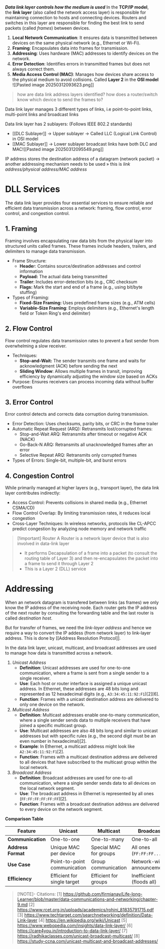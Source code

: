 ***Data link layer controls how the medium is used***
In the **TCP/IP model**, the **link layer** (also called the network access layer) is responsible for maintaining connection to hosts and connecting devices. Routers and switches in this layer are responsible for finding the best link to send packets (called *frames*) between devices.
1. **Local Network Communication**: It ensures data is transmitted between devices on the same physical network (e.g., Ethernet or Wi-Fi).
2. **Framing**: Encapsulates data into frames for transmission.
3. **Addressing**: Uses hardware (MAC) addresses to identify devices on the network.
4. **Error Detection**: Identifies errors in transmitted frames but does not always correct them.
5. **Media Access Control (MAC)**: Manages how devices share access to the physical medium to avoid collisions.
Called **Layer 2** in the **OSI model**
![[Pasted image 20250312093623.png]]
> how are data link address layers identified? how does a router/switch know which device to send the frames to?

Data link layer manages 3 different types of links, i.e point-to-point links, multi-point links and broadcast links

Data link layer has 2 sublayers: (Follows IEEE 802.2 standards)
- [[DLC Sublayer]] → Upper sublayer → Called LLC (Logical Link Control) in OSI model
- [[MAC Sublayer]] → Lower sublayer
broadcast links have both DLC and MAC![[Pasted image 20250312095549.png]]

IP address stores the destination address of a datagram (network packet) → another addressing mechanism needs to be used » this is *link address/physical address/MAC address*
# DLL Services
The data link layer provides four essential services to ensure reliable and efficient data transmission across a network: framing, flow control, error control, and congestion control.
## 1. Framing  
Framing involves encapsulating raw data bits from the physical layer into structured units called frames. These frames include headers, trailers, and delimiters to manage data transmission.  
- Frame Structure:  
	- **Heade**r: Contains source/destination addresses and control information
	- **Payload:** The actual data being transmitted
	- **Trailer**: Includes error-detection bits (e.g., CRC checksum
	- **Flags:** Mark the start and end of a frame (e.g., using bit/byte stuffing)
- Types of Framing:  
	- **Fixed-Size Framing:** Uses predefined frame sizes (e.g., ATM cells)
	- **Variable-Size Framing**: Employs delimiters (e.g., Ethernet's length field or Token Ring's end delimiter)
## 2. Flow Control  
Flow control regulates data transmission rates to prevent a fast sender from overwhelming a slow receiver.  
- Techniques:  
	- **Stop-and-Wait:** The sender transmits one frame and waits for acknowledgment (ACK) before sending the next
	- **Sliding Window**: Allows multiple frames in transit, improving efficiency by dynamically adjusting the window size based on ACKs
- Purpose: Ensures receivers can process incoming data without buffer overflows
## 3. Error Control  
Error control detects and corrects data corruption during transmission.  
- Error Detection: Uses checksums, parity bits, or CRC in the frame trailer
- Automatic Repeat Request (ARQ): Retransmits lost/corrupted frames:  
    - Stop-and-Wait ARQ: Retransmits after timeout or negative ACK (NACK)
    - Go-Back-N ARQ: Retransmits all unacknowledged frames after an error
    - Selective Repeat ARQ: Retransmits only corrupted frames
- Types of Errors: Single-bit, multiple-bit, and burst errors
## 4. Congestion Control  
While primarily managed at higher layers (e.g., transport layer), the data link layer contributes indirectly:  
- Access Control: Prevents collisions in shared media (e.g., Ethernet CSMA/CD)
- Flow Control Overlap: By limiting transmission rates, it reduces local congestion
- Cross-Layer Techniques: In wireless networks, protocols like CL-APCC predict congestion by analyzing node memory and network traffic

>[!important] Router
> A Router is a network layer device that is also involved in data-link layer
> - It performs Decapsulation of a frame into a packet (to consult the routing table of Layer 3) and then re-encapsulates the packet into a frame to send it through Layer 2
> - This is a Layer 2 (DLL) service

# Addressing
When an network datagram is transfered between links (as frames) we only know the IP address of the receiving node. Each router gets the IP address of the next router by consulting the forwarding table and the last router is called *destination host*.

But for transfer of frames, we need the *link-layer address* and hence we require a way to convert the IP addess (from network layer) to link-layer address. This is done by [[Address Resolution Protocol]].

In the data link layer, unicast, multicast, and broadcast addresses are used to manage how data is transmitted across a network. 
1. *Unicast Address*
	- **Definition**: Unicast addresses are used for one-to-one communication, where a frame is sent from a single sender to a single receiver.
	- **Use**: Each host or router interface is assigned a unique unicast address. In Ethernet, these addresses are 48 bits long and represented as 12 hexadecimal digits (e.g., `A3:34:45:11:92:F1`)[2][6].
	- **Function**: Frames with a unicast destination address are delivered to only one device on the network.
2. *Multicast Address*
	- **Definition**: Multicast addresses enable one-to-many communication, where a single sender sends data to multiple receivers that have joined a specific multicast group.
	- **Use**: Multicast addresses are also 48 bits long and similar to unicast addresses but with specific rules (e.g., the second digit must be an even number in hexadecimal)[2].
	- **Example**: In Ethernet, a multicast address might look like `A2:34:45:11:92:F1`[2].
	- **Function**: Frames with a multicast destination address are delivered to all devices that have subscribed to the multicast group within the local network.
 3. *Broadcast Address*
	- **Definition**: Broadcast addresses are used for one-to-all communication, where a single sender sends data to all devices on the local network segment.
	- **Use**: The broadcast address in Ethernet is represented by all ones (`FF:FF:FF:FF:FF:FF`)[2].
	- **Function**: Frames with a broadcast destination address are delivered to every device on the network segment.

**Comparison Table**

| Feature          | Unicast                     | Multicast                  | Broadcast                  |
|-------------------|-----------------------------|----------------------------|----------------------------|
| **Communication** | One-to-one                 | One-to-many                | One-to-all                |
| **Address Format**| Unique MAC per device       | Special MAC for groups     | All ones (`FF:FF:FF...`)   |
| **Use Case**      | Point-to-point communication| Group communication        | Network-wide announcements|
| **Efficiency**    | Efficient for single target| Efficient for groups       | Inefficient (floods all)   |

> [!NOTE]- Citations:
> [1] https://github.com/firmianay/Life-long-Learner/blob/master/data-communications-and-networking/chapter-9.md
> [2] https://www.rcet.org.in/uploads/academics/rohini_81835791715.pdf
> [3] https://www.techtarget.com/searchnetworking/definition/Data-Link-layer
> [4] https://en.wikipedia.org/wiki/Unicast
> [5] https://www.webopedia.com/insights/data-link-layer/
> [6] https://care4you.in/introduction-to-data-link-layer/
> [7] https://radhikaclasses.com/unicast-broadcast-multicast/
> [8] https://study-ccna.com/unicast-multicast-and-broadcast-addresses/
